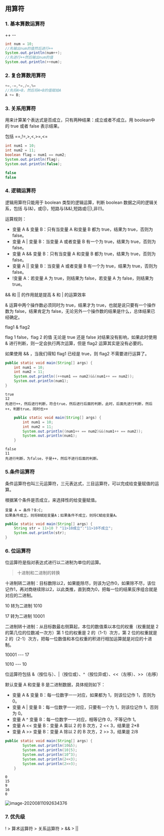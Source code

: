 ## 用算符

### 1. 基本算数运算符

++ --

```java
int num = 10;
//先输出num的值然后进行++
System.out.println(num++);
//先进行++然后输出num的值
System.out.println(++num);
```

### 2. 复合算数用算符

```java
+=,-=,*=,/=,%=
//先将A+B，然后将A+B的值赋给A
A += B;
```

### 3. 关系用算符

用来计算某个表达式是否成立，只有两种结果：成立或者不成立。用 boolean中的 true 或者 false 表示结果。

包括 ==,!=,>,<,>=,<=

```java
int num1 = 10;
int num2 = 11;
boolean flag = num1 == num2;
System.out.println(flag);
System.out.println(false);
```

```java
false
false
```

### 4. 逻辑运算符

逻辑用算符只能用于 boolean 类型的逻辑运算，判断 boolean 数据之间的逻辑关系，包括 与(&)，或(|)，短路与(&&),短路或(||),非(!)。

运算规则：

- 变量 A & 变量 B：只有当变量 A 和变量 B 都为 true，结果为 true，否则为 false。
- 变量 A | 变量 B：当变量 A 或者变量 B 有一个为 true，结果为 true，否则为 false。
- 变量 A && 变量 B：只有当变量 A 和变量 B 都为 true，结果为 true，否则为 false。
- 变量 A || 变量 B：当变量 A 或者变量 B 有一个为 true，结果为 true，否则为 false。
- !变量 A：若变量 A 为 true，则结果为 false，若变量 A 为 false，则结果为 true。

&& 和 || 的作用就是提高 & 和 | 的运算效率

& 运算中两个操作数必须同时为 true，结果才为 true，也就是说只要有一个操作数为 false，结果肯定为 false，无论另外一个操作数的结果是什么，总体结果已经确定。

flag1 & flag2

flag 1 false，flag 2 的值 无论是 true 还是 false 对结果没有影响，如果此时使用 & 进行判断，则一定会执行两次运算，但是 flag2 运算其实是没有必要的。

如果使用 && ，当我们得知 flag1 已经是 true，则 flag2 不需要进行运算了。

```java
public static void main(String[] args) {
    int num1 = 10;
    int num2 = 11;
    System.out.println((++num1 == num2)&&(num1++ == num2));
    System.out.println(num1);
}
```

```
true
12
先进行++，然后进行判断，符合true，然后进行后面的判断，此时，后面先进行判断，然后++，判断true，同时也++
```

```java
    public static void main(String[] args) {
        int num1 = 10;
        int num2 = 11;
        System.out.println((num1++ == num2)&&(num1++ == num2));
        System.out.println(num1);
    }
```

```
false
11
先进行判断，为false，于是++，然后不进行后面的判断。
```

### 5.条件运算符

条件运算符也叫三元运算符，三元表达式，三目运算符，可以完成给变量赋值的运算。

根据某个条件是否成立，来选择性的给变量赋值。

```
变量 A = 条件？B:C;
如果条件成立，则将B赋给变量A；如果条件不成立，则将C赋给变量A。
```

```java
public static void main(String[] args) {
    String str = 11>10 ? "11>10成立":"11>10不成立";
    System.out.println(str);
}
```

### 6. 位运算符

位运算符是指对表达式进行以二进制为单位的运算。

> 十进制和二进制的转换

十进制转二进制：目标数除以2，如果能除尽，则该为记作0，如果除不尽，该位记作1，再对商继续除以2，以此类推，直到商为0，把每一位的结果反序组合就是对应的二进制。

10 转为二进制 1010

17 转为二进制 10001

二进制转十进制：从目标数最右侧算起，本位的数值乘以本位的权重（权重就是 2 的第几位的位数减一次方）第 1 位的权重是 2 的（1-1）次方，第 2 位的权重就是 2 的（2-1）次方，把每一位数值和本位权重的积进行相加运算就是对应的十进制。

10001 --- 17

1010 --- 10

位运算符包括 &（按位与）、|（按位或）、^（按位异或）、<<（左移）、>>（右移）

默认变量 A 和变量 B 是二进制数据，具体规则如下：

- 变量 A & 变量 B：每一位数字一一对应，如果都为 1，则该位记作 1，否则为 0。
- 变量 A | 变量 B：每一位数字一一对应，只要有一个为 1，则该位记作 1，否则为 0。
- 变量 A ^ 变量 B：每一位数字一一对应，相等记作 0，不等记作 1。
- 变量 A << 变量 B：变量 A 乘以 2 的 B 次方，2 << 3，结果是 2*8
- 变量 A >> 变量 B：变量 A 除以 2 的 B 次方，2 >> 3，结果是 2/8

```java
public static void main(String[] args) {
        System.out.println(10&5);
        System.out.println(10|5);
        System.out.println(10^3);
        System.out.println(2<<3);
        System.out.println(2>>3);
    }
```

```
0
15
9
16
0
```

![image-20200811092634376](C:\Users\userhan\AppData\Roaming\Typora\typora-user-images\image-20200811092634376.png)

### 7. 优先级

! > 算术运算符 > 关系运算符 > && > ||